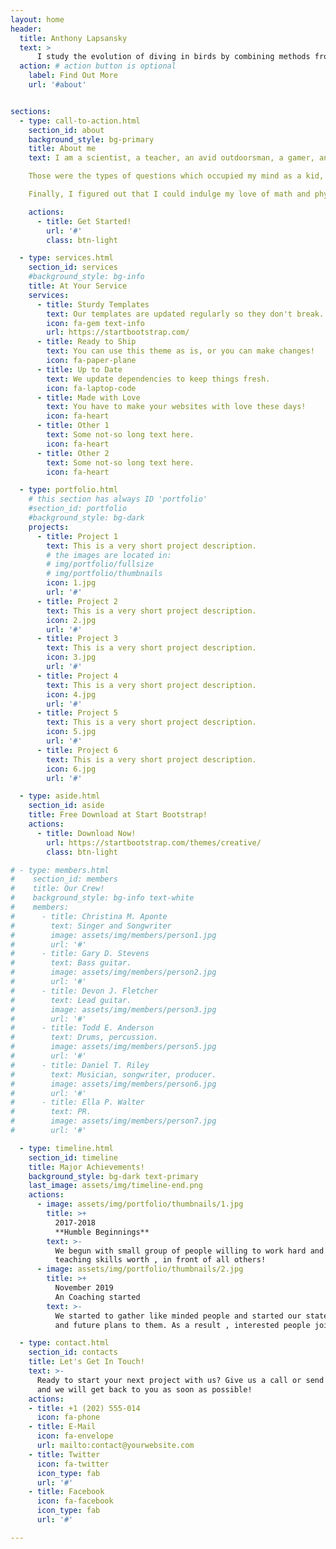 ```yaml
---
layout: home
header:
  title: Anthony Lapsansky
  text: >
      I study the evolution of diving in birds by combining methods from biomechanics, morphometrics, and evolutionary biology.
  action: # action button is optional
    label: Find Out More
    url: '#about'


sections:
  - type: call-to-action.html
    section_id: about
    background_style: bg-primary
    title: About me
    text: I am a scientist, a teacher, an avid outdoorsman, a gamer, and a falconer.  Growing up in Ferndale, Washington, I spent the majority of my youth outside in nature asking questions about the way things work.  Both of my parents are scientists, so I think I owe my inquisitive mindset to them. They would often ask me questions like, “Why do you think that bird has such a long tail?” or “Why might different hawks have different wing shapes?”

    Those were the types of questions which occupied my mind as a kid, but I never thought I could make a career out of them. I went to Gonzaga University planning on becoming an engineer. I enjoyed math and physics and it seemed to pay well; that’s as much as I had thought about it. But after a few classes, I realized that my true passion lie in discovering new things, not just learning them.

    Finally, I figured out that I could indulge my love of math and physics while also exploring the biological questions I find so fascinating — and that’s what I do now. I use robust data and careful experimentation to understand how (as an organismal biology) and why (as an evolutionary biologist) organisms do what they do.

    actions:
      - title: Get Started!
        url: '#'
        class: btn-light

  - type: services.html
    section_id: services
    #background_style: bg-info
    title: At Your Service
    services:
      - title: Sturdy Templates
        text: Our templates are updated regularly so they don't break.
        icon: fa-gem text-info
        url: https://startbootstrap.com/
      - title: Ready to Ship
        text: You can use this theme as is, or you can make changes!
        icon: fa-paper-plane
      - title: Up to Date
        text: We update dependencies to keep things fresh.
        icon: fa-laptop-code
      - title: Made with Love
        text: You have to make your websites with love these days!
        icon: fa-heart
      - title: Other 1
        text: Some not-so long text here.
        icon: fa-heart
      - title: Other 2
        text: Some not-so long text here.
        icon: fa-heart

  - type: portfolio.html
    # this section has always ID 'portfolio'
    #section_id: portfolio
    #background_style: bg-dark
    projects:
      - title: Project 1
        text: This is a very short project description.
        # the images are located in:
        # img/portfolio/fullsize
        # img/portfolio/thumbnails
        icon: 1.jpg
        url: '#'
      - title: Project 2
        text: This is a very short project description.
        icon: 2.jpg
        url: '#'
      - title: Project 3
        text: This is a very short project description.
        icon: 3.jpg
        url: '#'
      - title: Project 4
        text: This is a very short project description.
        icon: 4.jpg
        url: '#'
      - title: Project 5
        text: This is a very short project description.
        icon: 5.jpg
        url: '#'
      - title: Project 6
        text: This is a very short project description.
        icon: 6.jpg
        url: '#'

  - type: aside.html
    section_id: aside
    title: Free Download at Start Bootstrap!
    actions:
      - title: Download Now!
        url: https://startbootstrap.com/themes/creative/
        class: btn-light

# - type: members.html
#    section_id: members
#    title: Our Crew!
#    background_style: bg-info text-white
#    members:
#      - title: Christina M. Aponte
#        text: Singer and Songwriter
#        image: assets/img/members/person1.jpg
#        url: '#'
#      - title: Gary D. Stevens
#        text: Bass guitar.
#        image: assets/img/members/person2.jpg
#        url: '#'
#      - title: Devon J. Fletcher
#        text: Lead guitar.
#        image: assets/img/members/person3.jpg
#        url: '#'
#      - title: Todd E. Anderson
#        text: Drums, percussion.
#        image: assets/img/members/person5.jpg
#        url: '#'
#      - title: Daniel T. Riley
#        text: Musician, songwriter, producer.
#        image: assets/img/members/person6.jpg
#        url: '#'
#      - title: Ella P. Walter
#        text: PR.
#        image: assets/img/members/person7.jpg
#        url: '#'

  - type: timeline.html
    section_id: timeline
    title: Major Achievements!
    background_style: bg-dark text-primary
    last_image: assets/img/timeline-end.png
    actions:
      - image: assets/img/portfolio/thumbnails/1.jpg
        title: >+
          2017-2018
          **Humble Beginnings**
        text: >-
          We begun with small group of people willing to work hard and make our
          teaching skills worth , in front of all others!
      - image: assets/img/portfolio/thumbnails/2.jpg
        title: >+
          November 2019
          An Coaching started
        text: >-
          We started to gather like minded people and started our stategies
          and future plans to them. As a result , interested people joined us!

  - type: contact.html
    section_id: contacts
    title: Let's Get In Touch!
    text: >-
      Ready to start your next project with us? Give us a call or send us an email
      and we will get back to you as soon as possible!
    actions:
    - title: +1 (202) 555-014
      icon: fa-phone
    - title: E-Mail
      icon: fa-envelope
      url: mailto:contact@yourwebsite.com
    - title: Twitter
      icon: fa-twitter
      icon_type: fab
      url: '#'
    - title: Facebook
      icon: fa-facebook
      icon_type: fab
      url: '#'

---
```

